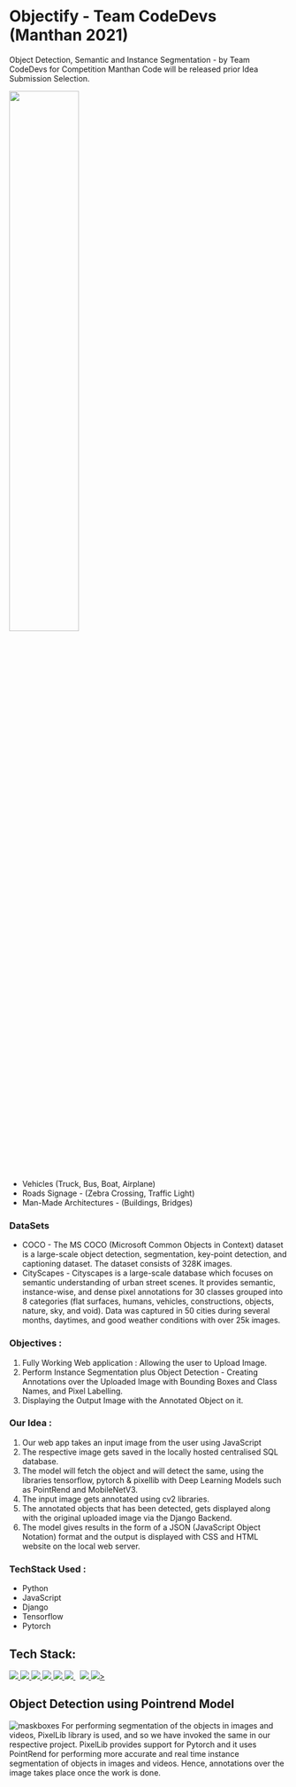 # Objectify - Team CodeDevs (Manthan 2021)
Object Detection, Semantic and Instance Segmentation - by Team CodeDevs for Competition Manthan
Code will be released prior Idea Submission Selection.

<a href="#"><img width="50%" height="auto"  src="https://user-images.githubusercontent.com/78292851/139589354-64f6d6cd-6af8-47f1-aba7-3f87cc92c3a3.png" height="80px"/></a>

- Vehicles (Truck, Bus, Boat, Airplane)
- Roads Signage - (Zebra Crossing, Traffic Light)
- Man-Made Architectures - (Buildings, Bridges)

### DataSets
- COCO - The MS COCO (Microsoft Common Objects in Context) dataset is a large-scale object detection, segmentation, key-point detection, and captioning dataset. The dataset consists of 328K images.
- CityScapes - Cityscapes is a large-scale database which focuses on semantic understanding of urban street scenes. It provides semantic, instance-wise, and dense pixel annotations for 30 classes grouped into 8 categories (flat surfaces, humans, vehicles, constructions, objects, nature, sky, and void). Data was captured in 50 cities during several months, daytimes, and good weather conditions with over 25k images.

### Objectives :
1. Fully Working Web application : Allowing the user to Upload Image.
2. Perform Instance Segmentation plus Object Detection - Creating Annotations over the Uploaded Image with Bounding Boxes and Class Names, and Pixel Labelling.
3. Displaying the Output Image with the Annotated Object on it.

### Our Idea :
1. Our web app takes an input image from the user using JavaScript
2. The respective image gets saved in the locally hosted centralised  SQL database.
3. The model will fetch the object and will detect the same, using the libraries tensorflow, pytorch & pixellib with Deep Learning Models such as PointRend and MobileNetV3. 
4. The input image gets annotated using cv2 libraries.
5. The annotated objects that has been detected, gets displayed along with the original uploaded image via the Django Backend.
6. The model gives results in the form of a JSON (JavaScript Object Notation) format and the output is displayed with CSS and HTML website on the local web server.

### TechStack Used :
- Python
- JavaScript
- Django
- Tensorflow
- Pytorch

## Tech Stack:

<p align="left">
    <a href="https://html.com/" target="_blank"> <img src="https://img.icons8.com/nolan/64/html.png"/> </a>
    <a href="https://www.tensorflow.org/" target="_blank"> <img src="https://img.icons8.com/external-justicon-lineal-color-justicon/64/000000/external-css-file-file-type-justicon-lineal-color-justicon.png"/> </a>
    <a href="https://www.tensorflow.org/" target="_blank"> <img src="https://img.icons8.com/color/48/000000/javascript--v1.png"/> </a>
    <a href="https://www.tensorflow.org/" target="_blank"> <img src="https://img.icons8.com/color/48/000000/tensorflow.png"/> </a>
    <a href="https://www.python.org" target="_blank"> <img src="https://img.icons8.com/color/48/000000/python.png"/> </a> 
    <a style="padding-right:8px;" href="https://www.djangoproject.com/" target="_blank"> <img src="https://img.icons8.com/ios-filled/50/4a90e2/django.png"/> </a>
   <a href="https://git-scm.com/" target="_blank"> <img src="https://img.icons8.com/color/48/000000/git.png"/> </a> 
     <a href="https://opencv.org/" target="_blank"> <img src="https://img.icons8.com/color/48/000000/opencv.png"/>></a>

</p>

## Object Detection using Pointrend Model

![maskboxes](https://user-images.githubusercontent.com/78292851/139590557-26d106c5-b080-40b0-837e-caf03a7015f0.jpg)
For performing segmentation of the objects in images and videos, PixelLib library is used, and so we have invoked the same in our respective project. 
PixelLib provides support for Pytorch and it uses PointRend for performing more accurate and real time instance segmentation of objects in images and videos. Hence, annotations over the image takes place once the work is done.

